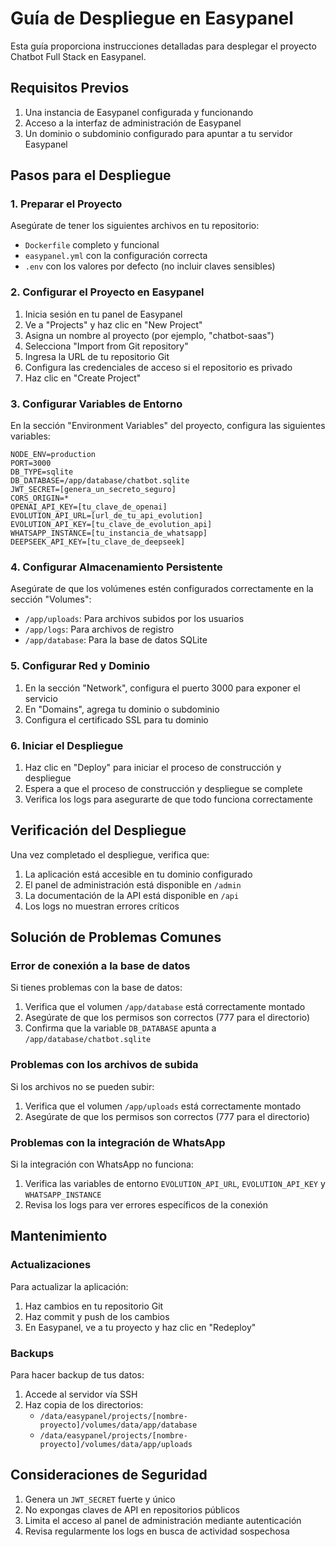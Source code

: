 # Guía de Despliegue en Easypanel

Esta guía proporciona instrucciones detalladas para desplegar el proyecto Chatbot Full Stack en Easypanel.

## Requisitos Previos

1. Una instancia de Easypanel configurada y funcionando
2. Acceso a la interfaz de administración de Easypanel
3. Un dominio o subdominio configurado para apuntar a tu servidor Easypanel

## Pasos para el Despliegue

### 1. Preparar el Proyecto

Asegúrate de tener los siguientes archivos en tu repositorio:

- `Dockerfile` completo y funcional
- `easypanel.yml` con la configuración correcta
- `.env` con los valores por defecto (no incluir claves sensibles)

### 2. Configurar el Proyecto en Easypanel

1. Inicia sesión en tu panel de Easypanel
2. Ve a "Projects" y haz clic en "New Project"
3. Asigna un nombre al proyecto (por ejemplo, "chatbot-saas")
4. Selecciona "Import from Git repository"
5. Ingresa la URL de tu repositorio Git
6. Configura las credenciales de acceso si el repositorio es privado
7. Haz clic en "Create Project"

### 3. Configurar Variables de Entorno

En la sección "Environment Variables" del proyecto, configura las siguientes variables:

```
NODE_ENV=production
PORT=3000
DB_TYPE=sqlite
DB_DATABASE=/app/database/chatbot.sqlite
JWT_SECRET=[genera_un_secreto_seguro]
CORS_ORIGIN=*
OPENAI_API_KEY=[tu_clave_de_openai]
EVOLUTION_API_URL=[url_de_tu_api_evolution]
EVOLUTION_API_KEY=[tu_clave_de_evolution_api]
WHATSAPP_INSTANCE=[tu_instancia_de_whatsapp]
DEEPSEEK_API_KEY=[tu_clave_de_deepseek]
```

### 4. Configurar Almacenamiento Persistente

Asegúrate de que los volúmenes estén configurados correctamente en la sección "Volumes":

- `/app/uploads`: Para archivos subidos por los usuarios
- `/app/logs`: Para archivos de registro
- `/app/database`: Para la base de datos SQLite

### 5. Configurar Red y Dominio

1. En la sección "Network", configura el puerto 3000 para exponer el servicio
2. En "Domains", agrega tu dominio o subdominio
3. Configura el certificado SSL para tu dominio

### 6. Iniciar el Despliegue

1. Haz clic en "Deploy" para iniciar el proceso de construcción y despliegue
2. Espera a que el proceso de construcción y despliegue se complete
3. Verifica los logs para asegurarte de que todo funciona correctamente

## Verificación del Despliegue

Una vez completado el despliegue, verifica que:

1. La aplicación está accesible en tu dominio configurado
2. El panel de administración está disponible en `/admin`
3. La documentación de la API está disponible en `/api`
4. Los logs no muestran errores críticos

## Solución de Problemas Comunes

### Error de conexión a la base de datos

Si tienes problemas con la base de datos:

1. Verifica que el volumen `/app/database` está correctamente montado
2. Asegúrate de que los permisos son correctos (777 para el directorio)
3. Confirma que la variable `DB_DATABASE` apunta a `/app/database/chatbot.sqlite`

### Problemas con los archivos de subida

Si los archivos no se pueden subir:

1. Verifica que el volumen `/app/uploads` está correctamente montado
2. Asegúrate de que los permisos son correctos (777 para el directorio)

### Problemas con la integración de WhatsApp

Si la integración con WhatsApp no funciona:

1. Verifica las variables de entorno `EVOLUTION_API_URL`, `EVOLUTION_API_KEY` y `WHATSAPP_INSTANCE`
2. Revisa los logs para ver errores específicos de la conexión

## Mantenimiento

### Actualizaciones

Para actualizar la aplicación:

1. Haz cambios en tu repositorio Git
2. Haz commit y push de los cambios
3. En Easypanel, ve a tu proyecto y haz clic en "Redeploy"

### Backups

Para hacer backup de tus datos:

1. Accede al servidor vía SSH
2. Haz copia de los directorios:
   - `/data/easypanel/projects/[nombre-proyecto]/volumes/data/app/database`
   - `/data/easypanel/projects/[nombre-proyecto]/volumes/data/app/uploads`

## Consideraciones de Seguridad

1. Genera un `JWT_SECRET` fuerte y único
2. No expongas claves de API en repositorios públicos
3. Limita el acceso al panel de administración mediante autenticación
4. Revisa regularmente los logs en busca de actividad sospechosa